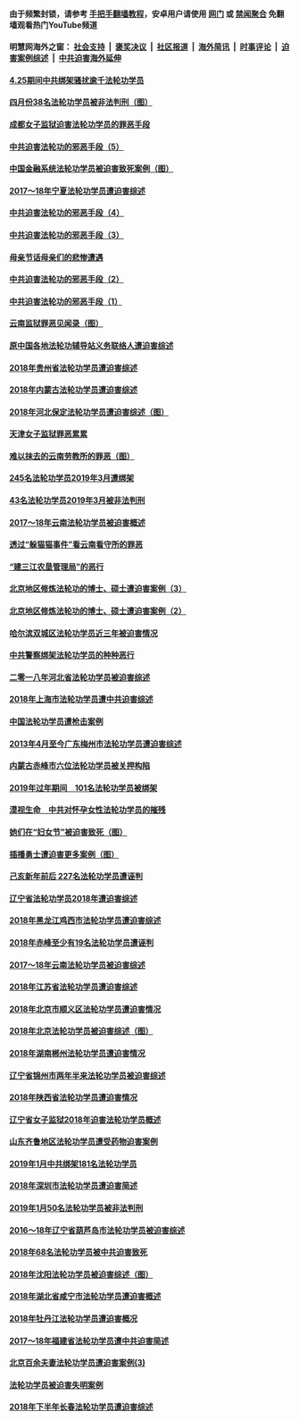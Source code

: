#### 由于频繁封锁，请参考 [手把手翻墙教程](https://github.com/gfw-breaker/guides/wiki/)，安卓用户请使用 [网门](https://github.com/gfw-breaker/bn-android/blob/master/ogate.md?t=05250336) 或 [禁闻聚合](https://github.com/gfw-breaker/bn-android) 免翻墙观看热门YouTube频道 

#### 明慧网海外之窗：&nbsp;[社会支持](140.md?t=05250336) &nbsp;|&nbsp; [褒奖决议](282.md?t=05250336) &nbsp;|&nbsp; [社区报道](91.md?t=05250336) &nbsp;|&nbsp; [海外简讯](245.md?t=05250336) &nbsp;|&nbsp; [时事评论](251.md?t=05250336) &nbsp;|&nbsp; [迫害案例综述](328.md?t=05250336) &nbsp;|&nbsp; [中共迫害海外延伸](236.md?t=05250336) 

#### [4.25期间中共绑架骚扰逾千法轮功学员](../pages/328/387461.md?t=05250336) 

#### [四月份38名法轮功学员被非法判刑（图）](../pages/328/387019.md?t=05250336) 

#### [成都女子监狱迫害法轮功学员的罪恶手段](../pages/328/387052.md?t=05250336) 

#### [中共迫害法轮功的邪恶手段（5）](../pages/328/385889.md?t=05250336) 

#### [中国金融系统法轮功学员被迫害致死案例（图）](../pages/328/387062.md?t=05250336) 

#### [2017～18年宁夏法轮功学员遭迫害综述](../pages/328/386841.md?t=05250336) 

#### [中共迫害法轮功的邪恶手段（4）](../pages/328/385890.md?t=05250336) 

#### [中共迫害法轮功的邪恶手段（3）](../pages/328/385887.md?t=05250336) 

#### [母亲节话母亲们的悲惨遭遇](../pages/328/386412.md?t=05250336) 

#### [中共迫害法轮功的邪恶手段（2）](../pages/328/385888.md?t=05250336) 

#### [中共迫害法轮功的邪恶手段（1）](../pages/328/385886.md?t=05250336) 

#### [云南监狱罪恶见闻录（图）](../pages/328/385724.md?t=05250336) 

#### [原中国各地法轮功辅导站义务联络人遭迫害综述](../pages/328/385649.md?t=05250336) 

#### [2018年贵州省法轮功学员遭迫害综述](../pages/328/385681.md?t=05250336) 

#### [2018年内蒙古法轮功学员遭迫害综述](../pages/328/385263.md?t=05250336) 

#### [2018年河北保定法轮功学员遭迫害综述（图）](../pages/328/385300.md?t=05250336) 

#### [天津女子监狱罪恶累累](../pages/328/385253.md?t=05250336) 

#### [难以抹去的云南劳教所的罪恶（图）](../pages/328/385221.md?t=05250336) 

#### [245名法轮功学员2019年3月遭绑架](../pages/328/385187.md?t=05250336) 

#### [43名法轮功学员2019年3月被非法判刑](../pages/328/385182.md?t=05250336) 

#### [2017～18年云南法轮功学员被迫害概述](../pages/328/385004.md?t=05250336) 

#### [透过“躲猫猫事件”看云南看守所的罪恶](../pages/328/385067.md?t=05250336) 

#### [“建三江农垦管理局”的恶行](../pages/328/385027.md?t=05250336) 

#### [北京地区修炼法轮功的博士、硕士遭迫害案例（3）](../pages/328/384785.md?t=05250336) 

#### [北京地区修炼法轮功的博士、硕士遭迫害案例（2）](../pages/328/384784.md?t=05250336) 

#### [哈尔滨双城区法轮功学员近三年被迫害情况](../pages/328/384535.md?t=05250336) 

#### [中共警察绑架法轮功学员的种种恶行](../pages/328/384325.md?t=05250336) 

#### [二零一八年河北省法轮功学员被迫害综述](../pages/328/384198.md?t=05250336) 

#### [2018年上海市法轮功学员遭中共迫害综述](../pages/328/384199.md?t=05250336) 

#### [中国法轮功学员遭枪击案例](../pages/328/384033.md?t=05250336) 

#### [2013年4月至今广东梅州市法轮功学员遭迫害综述](../pages/328/383749.md?t=05250336) 

#### [内蒙古赤峰市六位法轮功学员被关押构陷](../pages/328/383688.md?t=05250336) 

#### [2019年过年期间　101名法轮功学员被绑架](../pages/328/383656.md?t=05250336) 

#### [漠视生命　中共对怀孕女性法轮功学员的摧残](../pages/328/383669.md?t=05250336) 

#### [她们在“妇女节”被迫害致死（图）](../pages/328/383651.md?t=05250336) 

#### [插播勇士遭迫害更多案例（图）](../pages/328/383599.md?t=05250336) 

#### [己亥新年前后 227名法轮功学员遭诬判](../pages/328/383600.md?t=05250336) 

#### [辽宁省法轮功学员2018年遭迫害综述](../pages/328/383493.md?t=05250336) 

#### [2018年黑龙江鸡西市法轮功学员遭迫害综述](../pages/328/383408.md?t=05250336) 

#### [2018年赤峰至少有19名法轮功学员遭诬判](../pages/328/383424.md?t=05250336) 

#### [2017～18年云南法轮功学员被迫害综述](../pages/328/383363.md?t=05250336) 

#### [2018年江苏省法轮功学员遭迫害综述](../pages/328/383165.md?t=05250336) 

#### [2018年北京市顺义区法轮功学员遭迫害情况](../pages/328/383093.md?t=05250336) 

#### [2018年北京法轮功学员被迫害综述（图）](../pages/328/382987.md?t=05250336) 

#### [2018年湖南郴州法轮功学员遭迫害情况](../pages/328/382862.md?t=05250336) 

#### [辽宁省锦州市两年半来法轮功学员被迫害综述](../pages/328/382725.md?t=05250336) 

#### [2018年陕西省法轮功学员遭迫害情况](../pages/328/382787.md?t=05250336) 

#### [辽宁省女子监狱2018年迫害法轮功学员概述](../pages/328/382736.md?t=05250336) 

#### [山东齐鲁地区法轮功学员遭受药物迫害案例](../pages/328/382743.md?t=05250336) 

#### [2019年1月中共绑架181名法轮功学员](../pages/328/382629.md?t=05250336) 

#### [2018年深圳市法轮功学员遭迫害简述](../pages/328/382526.md?t=05250336) 

#### [2019年1月50名法轮功学员被非法判刑](../pages/328/382544.md?t=05250336) 

#### [2016～18年辽宁省葫芦岛市法轮功学员被迫害综述](../pages/328/382595.md?t=05250336) 

#### [2018年68名法轮功学员被中共迫害致死](../pages/328/382525.md?t=05250336) 

#### [2018年沈阳法轮功学员被迫害综述（图）](../pages/328/382455.md?t=05250336) 

#### [2018年湖北省咸宁市法轮功学员遭迫害概述](../pages/328/381087.md?t=05250336) 

#### [2018年牡丹江法轮功学员遭迫害概况](../pages/328/380990.md?t=05250336) 

#### [2017～18年福建省法轮功学员遭中共迫害简述](../pages/328/380823.md?t=05250336) 

#### [北京百余夫妻法轮功学员遭迫害案例(3)](../pages/328/380721.md?t=05250336) 

#### [法轮功学员被迫害失明案例](../pages/328/380821.md?t=05250336) 

#### [2018年下半年长春法轮功学员遭迫害综述](../pages/328/380782.md?t=05250336) 

